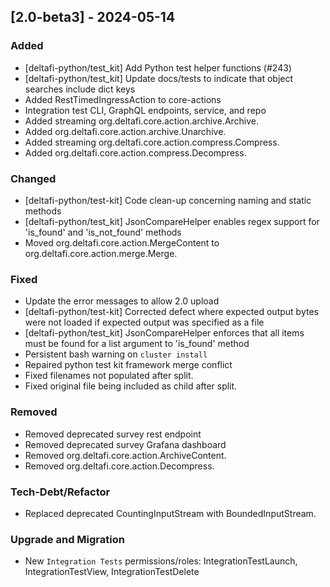 ## [2.0-beta3] - 2024-05-14

### Added
- [deltafi-python/test_kit] Add Python test helper functions (#243)
- [deltafi-python/test_kit] Update docs/tests to indicate that object searches include dict keys
- Added RestTimedIngressAction to core-actions
- Integration test CLI, GraphQL endpoints, service, and repo
- Added streaming org.deltafi.core.action.archive.Archive.
- Added org.deltafi.core.action.archive.Unarchive.
- Added streaming org.deltafi.core.action.compress.Compress.
- Added org.deltafi.core.action.compress.Decompress.

### Changed
- [deltafi-python/test-kit] Code clean-up concerning naming and static methods 
- [deltafi-python/test_kit] JsonCompareHelper enables regex support for 'is_found' and 'is_not_found' methods
- Moved org.deltafi.core.action.MergeContent to org.deltafi.core.action.merge.Merge.

### Fixed
- Update the error messages to allow 2.0 upload 
- [deltafi-python/test-kit] Corrected defect where expected output bytes were not loaded if expected output was specified as a file
- [deltafi-python/test_kit] JsonCompareHelper enforces that all items must be found for a list argument to 'is_found' method
- Persistent bash warning on `cluster install`
- Repaired python test kit framework merge conflict
- Fixed filenames not populated after split.
- Fixed original file being included as child after split.

### Removed
- Removed deprecated survey rest endpoint
- Removed deprecated survey Grafana dashboard
- Removed org.deltafi.core.action.ArchiveContent.
- Removed org.deltafi.core.action.Decompress. 

### Tech-Debt/Refactor
- Replaced deprecated CountingInputStream with BoundedInputStream.

### Upgrade and Migration
- New `Integration Tests` permissions/roles: IntegrationTestLaunch, IntegrationTestView, IntegrationTestDelete

